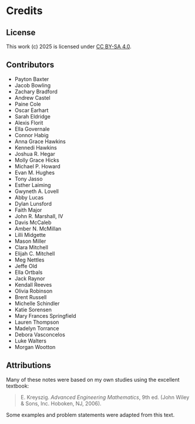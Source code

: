 # Credits

## License

This work (c) 2025 is licensed under
[CC BY-SA 4.0](https://creativecommons.org/licenses/by-sa/4.0/).

## Contributors

- Payton Baxter
- Jacob Bowling
- Zachary Bradford
- Andrew Castel
- Paine Cole
- Oscar Earhart
- Sarah Eldridge
- Alexis Florit
- Ella Governale
- Connor Habig
- Anna Grace Hawkins
- Kennedi Hawkins
- Joshua R. Hegar
- Molly Grace Hicks
- Michael P. Howard
- Evan M. Hughes
- Tony Jasso
- Esther Laiming
- Gwyneth A. Lovell
- Abby Lucas
- Dylan Lunsford
- Faith Major
- John R. Marshall, IV
- Davis McCaleb
- Amber N. McMillan
- Lilli Midgette
- Mason Miller
- Clara Mitchell
- Elijah  C. Mitchell
- Meg Nettles
- Jeffe Old
- Ella Ortbals
- Jack Raynor
- Kendall Reeves
- Olivia Robinson
- Brent Russell
- Michelle Schindler
- Katie Sorensen
- Mary Frances Springfield
- Lauren Thompson
- Madelyn Torrance
- Debora Vasconcelos
- Luke Walters
- Morgan Wootton

## Attributions

Many of these notes were based on my own studies using the excellent textbook:

> E. Kreyszig. *Advanced Engineering Mathematics*, 9th ed. (John Wiley \&
Sons, Inc. Hoboken, NJ, 2006).

Some examples and problem statements were adapted from this text.
